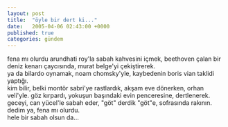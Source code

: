 ```yaml
---
layout: post
title:  "öyle bir dert ki..."
date:   2005-04-06 02:43:00 +0000
published: true
categories: gündem
---
```


fena mı olurdu arundhati roy'la sabah kahvesini içmek, beethoven çalan bir deniz kenarı çaycısında, murat belge'yi çekiştirerek.  
ya da bilardo oynamak, noam chomsky'yle, kaybedenin boris vian taklidi yaptığı.  
kim bilir, belki montör sabri'ye rastlardık, akşam eve dönerken, orhan veli'yle. göz kırpardı, yokuşun başındaki evin penceresine, dertlenerek.  
geceyi, can yücel'le sabah eder, "göt" derdik "göt"e, sofrasında rakının.  
dedim ya, fena mı olurdu.  
hele bir sabah olsun da...
